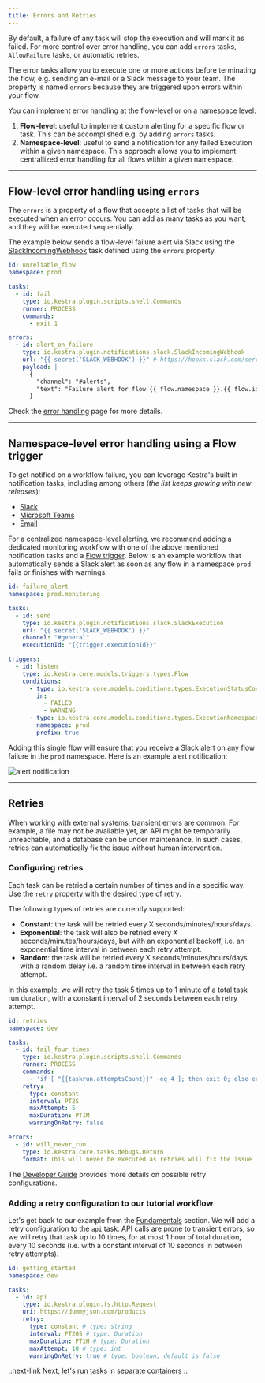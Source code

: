 ```yaml
---
title: Errors and Retries
---
```


By default, a failure of any task will stop the execution and will mark it as failed.
For more control over error handling, you can add `errors` tasks, `AllowFailure` tasks, or automatic retries.

The error tasks allow you to execute one or more actions before terminating the flow, e.g. sending an e-mail or a Slack message to your team. The property is named `errors` because they are triggered upon errors within your flow.

You can implement error handling at the flow-level or on a namespace level.
1. **Flow-level**: useful to implement custom alerting for a specific flow or task. This can be accomplished e.g. by adding `errors` tasks.
2. **Namespace-level**: useful to send a notification for any failed Execution within a given namespace. This approach allows you to implement centrallized error handling for all flows within a given namespace.

---

## Flow-level error handling using `errors`

The `errors` is a property of a flow that accepts a list of tasks that will be executed when an error occurs. You can add as many tasks as you want, and they will be executed sequentially.

The example below sends a flow-level failure alert via Slack using the [SlackIncomingWebhook](../../../plugins/plugin-notifications/tasks/slack/io.kestra.plugin.notifications.slack.slackincomingwebhook.md) task defined using the `errors` property.


```yaml
id: unreliable_flow
namespace: prod

tasks:
  - id: fail
    type: io.kestra.plugin.scripts.shell.Commands
    runner: PROCESS
    commands:
      - exit 1

errors:
  - id: alert_on_failure
    type: io.kestra.plugin.notifications.slack.SlackIncomingWebhook
    url: "{{ secret('SLACK_WEBHOOK') }}" # https://hooks.slack.com/services/xzy/xyz/xyz
    payload: |
      {
        "channel": "#alerts",
        "text": "Failure alert for flow {{ flow.namespace }}.{{ flow.id }} with ID {{ execution.id }}"
      }
```

Check the [error handling](../05.developer-guide/07.errors-handling.md) page for more details.

---

## Namespace-level error handling using a Flow trigger

To get notified on a workflow failure, you can leverage Kestra's built in notification tasks, including among others (_the list keeps growing with new releases_):
- [Slack](../../../plugins/plugin-notifications/tasks/slack/io.kestra.plugin.notifications.slack.slackexecution.md)
- [Microsoft Teams](../../../plugins/plugin-notifications/tasks/teams/io.kestra.plugin.notifications.teams.teamsexecution.md)
- [Email](../../../plugins/plugin-notifications/tasks/mail/io.kestra.plugin.notifications.mail.mailexecution.md)


For a centralized namespace-level alerting, we recommend adding a dedicated monitoring workflow with one of the above mentioned notification tasks and a [Flow trigger](../../05.developer-guide/08.triggers/02.flow.md). Below is an example workflow that automatically sends a Slack alert as soon as any flow in a namespace `prod` fails or finishes with warnings.

```yaml
id: failure_alert
namespace: prod.monitoring

tasks:
  - id: send
    type: io.kestra.plugin.notifications.slack.SlackExecution
    url: "{{ secret('SLACK_WEBHOOK') }}"
    channel: "#general"
    executionId: "{{trigger.executionId}}"

triggers:
  - id: listen
    type: io.kestra.core.models.triggers.types.Flow
    conditions:
      - type: io.kestra.core.models.conditions.types.ExecutionStatusCondition
        in:
          - FAILED
          - WARNING
      - type: io.kestra.core.models.conditions.types.ExecutionNamespaceCondition
        namespace: prod
        prefix: true
```

Adding this single flow will ensure that you receive a Slack alert on any flow failure in the `prod` namespace. Here is an example alert notification:

![alert notification](/docs/administrator-guide/alert-notification.png)

---

## Retries

When working with external systems, transient errors are common. For example, a file may not be available yet, an API might be temporarily unreachable, and a database can be under maintenance. In such cases, retries can automatically fix the issue without human intervention.


### Configuring retries

Each task can be retried a certain number of times and in a specific way. Use the `retry` property with the desired type of retry.

The following types of retries are currently supported:
- **Constant**: the task will be retried every X seconds/minutes/hours/days.
- **Exponential**: the task will also be retried every X seconds/minutes/hours/days, but with an exponential backoff, i.e. an exponential time interval in between each retry attempt.
- **Random**: the task will be retried every X seconds/minutes/hours/days with a random delay i.e. a random time interval in between each retry attempt.

In this example, we will retry the task 5 times up to 1 minute of a total task run duration, with a constant interval of 2 seconds between each retry attempt.

```yaml
id: retries
namespace: dev

tasks:
  - id: fail_four_times
    type: io.kestra.plugin.scripts.shell.Commands
    runner: PROCESS
    commands:
      - 'if [ "{{taskrun.attemptsCount}}" -eq 4 ]; then exit 0; else exit 1; fi'
    retry:
      type: constant
      interval: PT2S
      maxAttempt: 5
      maxDuration: PT1M
      warningOnRetry: false

errors:
  - id: will_never_run
    type: io.kestra.core.tasks.debugs.Return
    format: This will never be executed as retries will fix the issue
```

The [Developer Guide](../05.developer-guide/07.errors-handling.md#retries) provides more details on possible retry configurations.


### Adding a retry configuration to our tutorial workflow

Let's get back to our example from the [Fundamentals](../01.fundamentals/01.index.md) section. We will add a retry configuration to the `api` task. API calls are prone to transient errors, so we will retry that task up to 10 times, for at most 1 hour of total duration, every 10 seconds (i.e. with a constant interval of 10 seconds in between retry attempts).

```yaml
id: getting_started
namespace: dev

tasks:
  - id: api
    type: io.kestra.plugin.fs.http.Request
    uri: https://dummyjson.com/products
    retry:
      type: constant # type: string
      interval: PT20S # type: Duration
      maxDuration: PT1H # type: Duration
      maxAttempt: 10 # type: int
      warningOnRetry: true # type: boolean, default is false
```

::next-link
[Next, let's run tasks in separate containers](./07.dockers.md)
::
